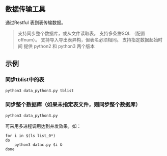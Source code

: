 ## 数据传输工具
通过Restful 表到表传输数据。

> 支持同步整个数据库，或从文件读取表。
> 支持多条拼SQL （配置 offnum）。
> 支持导入导出表异构，但表名必须相同。
> 支持指定数据起始时间
> 提供 python2 和 python3 两个版本

## 示例
### 同步tblist中的表
```python
python3 data_python3.py tblist
```
### 同步整个数据库（如果未指定表文件，则同步整个数据库）
```python
python3 data_python3.py
```



可采用多进程调用达到并发效果，如：
```shell
for i in $(ls list_0*)
do 
    python3 datac.py $i & 
done

```